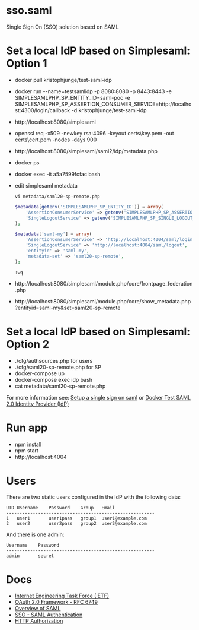 # sso.saml
Single Sign On (SSO) solution based on SAML

# Set a local IdP based on Simplesaml: Option 1

* docker pull kristophjunge/test-saml-idp

* docker run --name=testsamlidp -p 8080:8080 -p 8443:8443 -e SIMPLESAMLPHP_SP_ENTITY_ID=saml-poc -e SIMPLESAMLPHP_SP_ASSERTION_CONSUMER_SERVICE=http://localhost:4300/login/callback -d kristophjunge/test-saml-idp

* http://localhost:8080/simplesaml

* openssl req -x509 -newkey rsa:4096 -keyout certs\key.pem -out certs\cert.pem -nodes -days 900

* http://localhost:8080/simplesaml/saml2/idp/metadata.php

* docker ps
* docker exec -it a5a7599fcfac bash

* edit simplesaml metadata
    ```
    vi metadata/saml20-sp-remote.php
    ```
    ```php
    $metadata[getenv('SIMPLESAMLPHP_SP_ENTITY_ID')] = array(
        'AssertionConsumerService' => getenv('SIMPLESAMLPHP_SP_ASSERTION_CONSUMER_SERVICE'),
        'SingleLogoutService' => getenv('SIMPLESAMLPHP_SP_SINGLE_LOGOUT_SERVICE'),
    );

    $metadata['saml-my'] = array(
        'AssertionConsumerService' => 'http://localhost:4004/saml/login',
        'SingleLogoutService' => 'http://localhost:4004/saml/logout',
        'entityid' => 'saml-my',
        'metadata-set' => 'saml20-sp-remote',
    );
    ```
    ```
    :wq
    ```
* http://localhost:8080/simplesaml/module.php/core/frontpage_federation.php
* http://localhost:8080/simplesaml/module.php/core/show_metadata.php?entityid=saml-my&set=saml20-sp-remote


# Set a local IdP based on Simplesaml: Option 2
* ./cfg/authsources.php for users
* ./cfg/saml20-sp-remote.php for SP
* docker-compose up
* docker-compose exec idp bash
* cat metadata/saml20-sp-remote.php


For more information see: [Setup a single sign on saml](https://medium.com/disney-streaming/setup-a-single-sign-on-saml-test-environment-with-docker-and-nodejs-c53fc1a984c9) or [Docker Test SAML 2.0 Identity Provider (IdP)](https://github.com/kenchan0130/docker-simplesamlphp)

# Run app
* npm install
* npm start
* http://localhost:4004

# Users 
There are two static users configured in the IdP with the following data:
```
UID	Username	Password	Group	Email
--------------------------------------------------------
1	user1	    user1pass	group1	user1@example.com
2	user2	    user2pass	group2	user2@example.com
```
And there is one admin:
```
Username	Password
--------------------------------------------------------
admin	    secret
```

# Docs
- [Internet Engineering Task Force (IETF)](https://datatracker.ietf.org/doc/html/rfc6750)
- [OAuth 2.0 Framework - RFC 6749](https://oauth.net/2/)
- [Overview of SAML](https://developers.onelogin.com/saml)
- [SSO - SAML Authentication](https://medium.com/brightlab-techblog/single-sign-on-sso-saml-authentication-explained-1e463b9168cb)
- [HTTP Authorization](https://developer.mozilla.org/en-US/docs/Web/HTTP/Headers/Authorization)